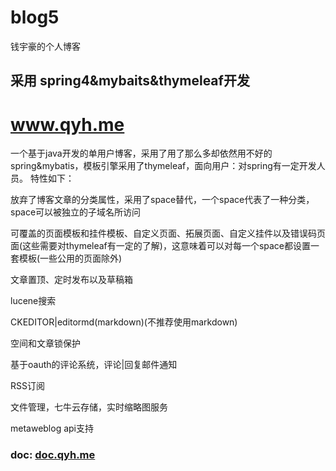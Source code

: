 # blog5
钱宇豪的个人博客

## 采用 spring4&mybaits&thymeleaf开发

# www.qyh.me

一个基于java开发的单用户博客，采用了用了那么多却依然用不好的spring&mybatis，模板引擎采用了thymeleaf，面向用户：对spring有一定开发人员。 特性如下：

放弃了博客文章的分类属性，采用了space替代，一个space代表了一种分类，space可以被独立的子域名所访问

可覆盖的页面模板和挂件模板、自定义页面、拓展页面、自定义挂件以及错误码页面(这些需要对thymeleaf有一定的了解)，这意味着可以对每一个space都设置一套模板(一些公用的页面除外)

文章置顶、定时发布以及草稿箱

lucene搜索

CKEDITOR|editormd(markdown)(不推荐使用markdown)

空间和文章锁保护

基于oauth的评论系统，评论|回复邮件通知

RSS订阅

文件管理，七牛云存储，实时缩略图服务

metaweblog api支持

### doc: <a href="http://doc.qyh.me">doc.qyh.me</a>

